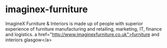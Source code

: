 # imaginex-furniture
ImagineX Furniture &amp; Interiors is made up of people with superior experience of furniture manufacturing and retailing, marketing, IT, finance and logistics. a href="http://www.imaginexfurniture.co.uk">furniture and interiors glasgow&lt;/a>
